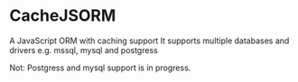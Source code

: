 # CacheJSORM
A JavaScript ORM with caching support
It supports multiple databases and drivers e.g. mssql, mysql and postgress

Not: Postgress and mysql support is in progress.